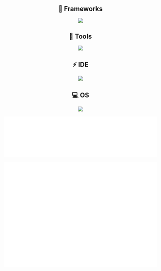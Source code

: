 

<div align="center">

  <h2>🧱 Frameworks</h2>

<p align="center">
  <a href="https://skillicons.dev">
    <img src="https://skillicons.dev/icons?i=vue,laravel" />
  </a>
</p>
  <h2>🔧 Tools</h2>

  <a href="https://skillicons.dev">
    <img src="https://skillicons.dev/icons?i=docker,aws,mysql" />
  </a>
  <br/>

  <h2>⚡ IDE</h2>

  <a href="https://skillicons.dev">
    <img src="https://skillicons.dev/icons?i=phpstorm,webstorm" />
  </a>
  <br/>
  <h2>💻 OS</h2>
  <a href="https://skillicons.dev">
    <img src="https://skillicons.dev/icons?i=windows,apple" />
  </a>
</div>
<p align="center">
<img src="https://github.com/Scorni/Scorni/blob/main/metrics.plugin.languages.details.svg" alt=""></img>
  
</p>
<p align="center">
  
  <img src="https://github.com/Scorni/Scorni/blob/main/metrics.isocalendar.svg" alt="Isocalendar" />
  
</p>

